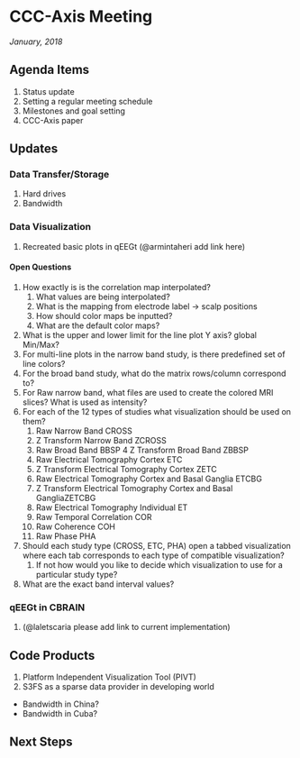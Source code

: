 # CCC-Axis Meeting
*January, 2018*

## Agenda Items
1. Status update
1. Setting a regular meeting schedule
1. Milestones and goal setting
1. CCC-Axis paper


## Updates

### Data Transfer/Storage
1. Hard drives
1. Bandwidth


### Data Visualization
1. Recreated basic plots in qEEGt (@armintaheri add link here)

#### Open Questions
1. How exactly is is the correlation map interpolated?
    1. What values are being interpolated?
    1. What is the mapping from electrode label -> scalp positions
    1. How should color maps be inputted?
    1. What are the default color maps?
1. What is the upper and lower limit for the line plot Y axis? global Min/Max?
1. For multi-line plots in the narrow band study, is there predefined set of line colors?
1. For the broad band study, what do the matrix rows/column correspond to?
1. For Raw narrow band, what files are used to create the colored MRI slices? What is used as intensity?
1. For each of the 12 types of studies what visualization should be used on them?
    1. Raw Narrow Band CROSS 
    1. Z Transform Narrow Band ZCROSS 
    1. Raw Broad Band  BBSP 4 Z Transform Broad Band ZBBSP 
    1. Raw Electrical Tomography Cortex ETC 
    1. Z Transform Electrical Tomography Cortex ZETC 
    1. Raw Electrical Tomography Cortex and Basal Ganglia ETCBG 
    1. Z Transform Electrical Tomography Cortex and Basal GangliaZETCBG 
    1. Raw Electrical Tomography Individual ET
    1. Raw Temporal Correlation COR 
    1. Raw Coherence COH 
    1. Raw Phase PHA
1. Should each study type (CROSS, ETC, PHA) open a tabbed visualization where each tab corresponds to each type of compatible visualization?
    1. If not how would you like to decide which visualization to use for a particular study type?
1. What are the exact band interval values?


### qEEGt in CBRAIN
1. (@laletscaria please add link to current implementation)


## Code Products
1. Platform Independent Visualization Tool (PIVT)
1. S3FS as a sparse data provider in developing world
  - Bandwidth in China?
  - Bandwidth in Cuba?


## Next Steps
